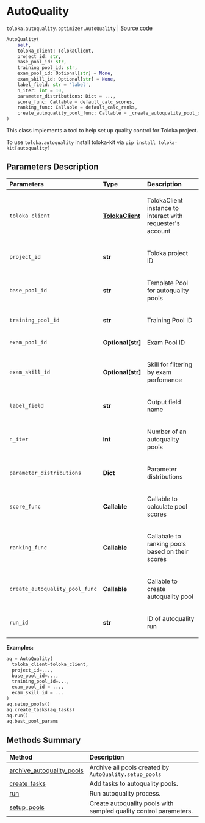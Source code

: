 # AutoQuality
`toloka.autoquality.optimizer.AutoQuality` | [Source code](https://github.com/Toloka/toloka-kit/blob/v1.2.1/src/autoquality/optimizer.py#L212)

```python
AutoQuality(
    self,
    toloka_client: TolokaClient,
    project_id: str,
    base_pool_id: str,
    training_pool_id: str,
    exam_pool_id: Optional[str] = None,
    exam_skill_id: Optional[str] = None,
    label_field: str = 'label',
    n_iter: int = 10,
    parameter_distributions: Dict = ...,
    score_func: Callable = default_calc_scores,
    ranking_func: Callable = default_calc_ranks,
    create_autoquality_pool_func: Callable = _create_autoquality_pool_default
)
```

This class implements a tool to help set up quality control for Toloka project.


To use `toloka.autoquality` install toloka-kit via `pip install toloka-kit[autoquality]`

## Parameters Description

| Parameters | Type | Description |
| :----------| :----| :-----------|
`toloka_client`|**[TolokaClient](toloka.client.TolokaClient.md)**|<p>TolokaClient instance to interact with requester's account</p>
`project_id`|**str**|<p>Toloka project ID</p>
`base_pool_id`|**str**|<p>Template Pool for autoquality pools</p>
`training_pool_id`|**str**|<p>Training Pool ID</p>
`exam_pool_id`|**Optional\[str\]**|<p>Exam Pool ID</p>
`exam_skill_id`|**Optional\[str\]**|<p>Skill for filtering by exam perfomance</p>
`label_field`|**str**|<p>Output field name</p>
`n_iter`|**int**|<p>Number of an autoquality pools</p>
`parameter_distributions`|**Dict**|<p>Parameter distributions</p>
`score_func`|**Callable**|<p>Callable to calculate pool scores</p>
`ranking_func`|**Callable**|<p>Callabale to ranking pools based on their scores</p>
`create_autoquality_pool_func`|**Callable**|<p>Callable to create autoquality pool</p>
`run_id`|**str**|<p>ID of autoquality run</p>

**Examples:**


```python
aq = AutoQuality(
  toloka_client=toloka_client,
  project_id=...,
  base_pool_id=...,
  training_pool_id=...,
  exam_pool_id = ...,
  exam_skill_id = ...
)
aq.setup_pools()
aq.create_tasks(aq_tasks)
aq.run()
aq.best_pool_params
```
## Methods Summary

| Method | Description |
| :------| :-----------|
[archive_autoquality_pools](toloka.autoquality.optimizer.AutoQuality.archive_autoquality_pools.md)| Archive all pools created by `AutoQuality.setup_pools`
[create_tasks](toloka.autoquality.optimizer.AutoQuality.create_tasks.md)| Add tasks to autoquality pools.
[run](toloka.autoquality.optimizer.AutoQuality.run.md)| Run autoquality process.
[setup_pools](toloka.autoquality.optimizer.AutoQuality.setup_pools.md)| Create autoquality pools with sampled quality control parameters.
